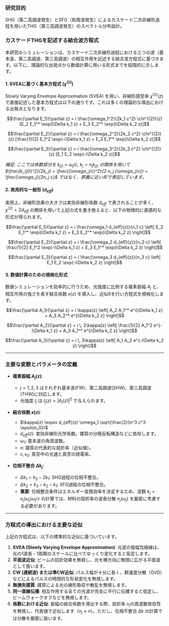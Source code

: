 ### **研究目的**
SHG（第二高調波発生）とSFG（和周波発生）によるカスケード二次非線形過程を用いたTHG（第三高調波発生）のスペクトル分布設計。

### **カスケードTHGを記述する結合波方程式**

本研究のシミュレーションは、カスケード二次非線形過程における三つの波（基本波、第二高調波、第三高調波）の相互作用を記述する結合波方程式に基づきます。以下に、理論的な出発点から数値計算に用いる形式までを段階的に示します。

#### **1. SVEAに基づく基本方程式 ($\chi^{(2)}$)**

Slowly Varying Envelope Approximation (SVEA) を用い、非線形感受率 $\chi^{(2)}(z)$ で直接記述した基本方程式は以下の通りです。これは多くの理論的な導出における出発点となります。

$$\frac{\partial E_1}{\partial z} = i \frac{\omega_1^2}{2k_1 c^2} \chi^{(2)}(z) [E_2 E_1^* \exp(i\Delta k_1 z) + E_3 E_2^* \exp(i\Delta k_2 z)]$$

$$\frac{\partial E_2}{\partial z} = i \frac{\omega_2^2}{2k_2 c^2} \chi^{(2)}(z) [\frac{1}{2} E_1^2 \exp(-i\Delta k_1 z) + E_3 E_1^* \exp(i\Delta k_2 z)]$$

$$\frac{\partial E_3}{\partial z} = i \frac{\omega_3^2}{2k_3 c^2} \chi^{(2)}(z) [E_1 E_2 \exp(-i\Delta k_2 z)]$$

*補足: ここでは係数部分を $k_{j0} = \omega_j/c$, $k_j = n_j k_{j0}$ の関係を用いて $\frac{k_{j0}^2}{2k_j} = \frac{(\omega_j/c)^2}{2 n_j (\omega_j/c)} = \frac{\omega_j}{2n_j c}$ ではなく、原義に近い形で表記しています。*

#### **2. 実用的な一般形 ($d_{eff}$)**

実用上、非線形効果の大きさは実効非線形係数 $d_{eff}$ で表されることが多く、$\chi^{(2)} = 2d_{eff}$ の関係を用いて上記の式を書き換えると、以下の物理的に直感的な形式が得られます。

$$\frac{\partial E_1}{\partial z} = i \frac{\omega_1 d_{eff}(z)}{n_1 c} \left[ E_2 E_1^* \exp(i\Delta k_1 z) + E_3 E_2^* \exp(i\Delta k_2 z) \right]$$

$$\frac{\partial E_2}{\partial z} = i \frac{\omega_2 d_{eff}(z)}{n_2 c} \left[ \frac{1}{2} E_1^2 \exp(-i\Delta k_1 z) + E_3 E_1^* \exp(i\Delta k_2 z) \right]$$

$$\frac{\partial E_3}{\partial z} = i \frac{\omega_3 d_{eff}(z)}{n_3 c} \left[ E_1 E_2 \exp(-i\Delta k_2 z) \right]$$

#### **3. 数値計算のための規格化形式**

数値シミュレーションを効率的に行うため、光強度に比例する複素振幅 $A_j$ と、相互作用の強さを表す結合係数 $\kappa(z)$ を導入し、近似6を行い方程式を規格化します。

$$\frac{\partial A_1}{\partial z} = i \kappa(z) \left[ A_2 A_1^* e^{i\Delta k_1 z} + A_3 A_2^* e^{i\Delta k_2 z} \right]$$

$$\frac{\partial A_2}{\partial z} = i \, 2\kappa(z) \left[ \frac{1}{2} A_1^2 e^{-i\Delta k_1 z} + A_3 A_1^* e^{i\Delta k_2 z} \right]$$

$$\frac{\partial A_3}{\partial z} = i \, 3\kappa(z) \left[ A_1 A_2 e^{-i\Delta k_2 z} \right]$$

---

### **主要な変数とパラメータの定義**

* **複素振幅 $A_j(z)$**:
    * $j=1, 2, 3$ はそれぞれ基本波(FW)、第二高調波(SHW)、第三高調波(THW)に対応します。
    * 光強度 $I_j$ は $I_j(z) = |A_j(z)|^2$ で与えられます。

* **結合係数 $\kappa(z)$**:
    * $\kappa(z) \equiv d_{eff}(z) \omega_1 \sqrt{\frac{2}{n^3 c^3 \epsilon_0}}$
    * $d_{eff}(z)$: 実効非線形光学係数。媒質の分極反転構造などに依存します。
    * $\omega_1$: 基本波の角周波数。
    * $n$: 媒質の代表的な屈折率（近似値）。
    * $c, \epsilon_0$: 真空中の光速と真空の誘電率。

* **位相不整合 $\Delta k_j$**:
    * $\Delta k_1 = k_2 - 2k_1$: SHG過程の位相不整合。
    * $\Delta k_2 = k_3 - k_2 - k_1$: SFG過程の位相不整合。
    * **重要**: 位相整合条件はエネルギー変換効率を決定するため、波数 $k_j = n_j(\omega_j)\omega_j/c$ の計算では、材料の屈折率の波長分散 $n_j(\omega_j)$ を厳密に考慮する必要があります。

---

### **方程式の導出における主要な近似**

上記の方程式は、以下の標準的な近似に基づいています。

1.  **SVEA (Slowly Varying Envelope Approximation)**: 光波の振幅包絡線は、光の1波長・1周期のスケールに比べてゆっくり変化すると仮定します。
2.  **平面波近似**: ビームの回折効果を無視し、光を横方向に無限に広がる平面波として扱います。
3.  **CW (連続波) または準CW近似**: パルス幅が十分に長く、群速度分散（GVD）などによるパルスの時間的な形状変化を無視します。
4.  **無損失媒質**: 媒質による光の線形吸収や散乱を無視します。
5.  **同一直線伝播**: 相互作用する全ての光波が完全に平行に伝播すると仮定し、ビームウォークオフなどを無視します。
6.  **係数における近似**: 振幅の結合係数を導出する際、屈折率 $n_j$の周波数依存性を無視し、代表値で近似します（$n_j \approx n$）。ただし、位相不整合 $\Delta k$ の計算では分散を厳密に扱います。
